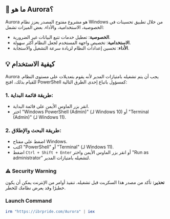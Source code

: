 ## 🤔 ما هو Aurora؟

Aurora هو مشروع مفتوح المصدر يعزز نظام Windows من خلال تطبيق تحسينات في الخصوصية، الاستخدامية، والأداء. بعض الميزات تشمل:

- **الخصوصية**: تعطيل خدمات تتبع البيانات غير الضرورية.
- **الاستخدامية**: تخصيص واجهة المستخدم لجعل النظام أكثر سهولة.
- **الأداء**: تحسين إعدادات النظام لزيادة سرعة التشغيل والاستجابة.

## 💡 كيفية الاستخدام

Aurora يجب أن يتم تشغيله بامتيازات المدير لأنه يقوم بتعديلات على مستوى النظام. للقيام بذلك، افتح PowerShell كمسؤول باتباع إحدى الطرق التالية:

### 1. طريقة قائمة البداية:
- انقر بزر الماوس الأيمن على قائمة البداية.
- اختر "Windows PowerShell (Admin)" (لـ Windows 10) أو "Terminal (Admin)" (لـ Windows 11).

### 2. طريقة البحث والإطلاق:
- اضغط على مفتاح Windows.
- اكتب "PowerShell" أو "Terminal" (لـ Windows 11).
- اضغط `Ctrl + Shift + Enter` أو انقر بزر الماوس الأيمن واختر "Run as administrator" لتشغيله بامتيازات المدير.

### ⚠️ Security Warning

**تحذير:** تأكد من مصدر هذا السكربت قبل تشغيله. تنفيذ أوامر من الإنترنت يمكن أن يكون خطيرًا وقد يعرض نظامك للخطر.

### Launch Command

```powershell
irm "https://ibrpride.com/Aurora" | iex